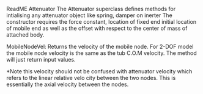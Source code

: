 ReadME
Attenuator
The Attenuator superclass defines methods for intialising any attenuator object like spring, damper on inerter
The constructor requires the force constant, location of fixed end initial location of mobile end as well as the offset with respect to the center of mass of attached body. 

MobileNodeVel:
Returns the velocity of the mobile node. For 2-DOF model the mobile node velocity is the same as the tub C.O.M velocity. The method will just return input values. 

*Note this velocity should not be confused with attenuator velocity which refers to the linear relative velo city between the two nodes. This is essentially the axial velocity between the nodes. 